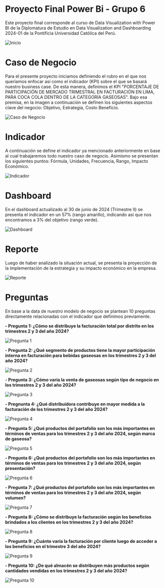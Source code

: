 # Proyecto Final Power Bi - Grupo 6
Este proyecto final corresponde al curso de Data Visualization with Power BI de la Diplomatura de Estudio en Data Visualization and Dashboarding 2024-01 de la Pontificia Universidad Católica del Perú.

![Inicio](https://github.com/user-attachments/assets/f55d0a50-30f6-4051-890a-ed9d2b188bca)


# Caso de Negocio
Para el presente proyecto iniciamos definiendo el rubro en el que nos queríamos enfocar así como el indicador (KPI) sobre el que se basará nuestro business case. 
De esta manera, definimos  el KPI "PORCENTAJE DE PARTICIPACIÓN DE MERCADO TRIMESTRAL EN FACTURACIÓN EN LIMA, PARA COCA COLA DENTRO DE LA CATEGORÍA GASEOSAS".
Bajo esa premisa, en la imagen a continuación se definen los siguientes aspectos clave del negocio: Objetivo, Estrategia, Costo Beneficio.

![Caso de Negocio](https://github.com/user-attachments/assets/fa702259-3b5b-4b30-b3ec-7876fb432f26)

# Indicador
A continuación se define el indicador ya mencionado anteriormente en base al cual trabajaremos todo nuestro caso de negocio.
Asimismo se presentan los siguientes puntos: Fórmula, Unidades, Frecuencia, Rango, Impacto Económico.

![Indicador](https://github.com/user-attachments/assets/3c237716-4d51-45a4-84c8-46249b9fc6f8)

# Dashboard
En el dashboard actualizado al 30 de junio de 2024 (Trimestre II) se presenta el indicador en un 57% (rango amarillo), indicando así que nos encontramos a 3% del objetivo (rango verde).

![Dashboard](https://github.com/user-attachments/assets/9a6dd33f-ded0-4838-ade3-7ff72f5f7a2e)

# Reporte
Luego de haber analizado la situación actual, se presenta la proyección de la implementación de la estrategia y su impacto económico en la empresa.

![Reporte](https://github.com/user-attachments/assets/bbd5438d-475e-40c3-bc25-6725cf481d0e)

# Preguntas
En base a la data de nuestro modelo de negocio se plantean 10 preguntas directamente relacionadas con el indicador que definimos previamente.

**- Pregunta 1: ¿Cómo se distribuye la facturación total por distrito en los trimestres 2 y 3 del año 2024?**

![Pregunta 1](https://github.com/user-attachments/assets/996d4f3e-320f-4b97-9e33-f2f3c0b7cebc)

**- Pregunta 2: ¿Qué segmento de productos tiene la mayor participación interna en facturación para bebidas gaseosas en los trimestres 2 y 3 del año 2024?**

![Pregunta 2](https://github.com/user-attachments/assets/f62a78a2-2928-42b0-a423-81450970e0c1)

**- Pregunta 3: ¿Cómo varía la venta de gaseosas según tipo de negocio en los trimestres 2 y 3 del año 2024?**

![Pregunta 3](https://github.com/user-attachments/assets/cc192030-b5e2-4dc0-bae7-b74a91c9232e)

**- Pregnunta 4: ¿Qué distribuidora contribuye en mayor medida a la facturación de los trimestres 2 y 3 del año 2024?**

![Pregunta 4](https://github.com/user-attachments/assets/2804423c-75b0-4e7f-830b-a51cba57475f)

**- Pregunta 5: ¿Qué productos del portafolio son los más importantes en términos de ventas para los trimestres  2 y 3 del año 2024, según marca de gaseosa?**

![Pregunta 5](https://github.com/user-attachments/assets/0a270f5d-fa5b-4d96-8bc2-c6c4415b213b)

**- Pregunta 6: ¿Qué productos del portafolio son los más importantes en términos de ventas para los trimestres  2 y 3 del año 2024, según presentación?**

![Pregunta 6](https://github.com/user-attachments/assets/c674e16d-ae2c-49dc-8f3b-577c3ada0cb9)

**- Pregunta 7: ¿Qué productos del portafolio son los más importantes en términos de ventas para los trimestres  2 y 3 del año 2024, según volumen?**

![Pregunta 7](https://github.com/user-attachments/assets/59a05252-e660-4042-9eef-0c806755a41a)

**- Pregunta 8: ¿Cómo se distribuye la facturación según los beneficios brindados a los clientes en los trimestres 2 y 3 del año 2024?**

![Pregunta 8](https://github.com/user-attachments/assets/dc107ec3-0176-4567-bf84-1a594e352df1)

**- Pregunta 9: ¿Cuánto varía la facturación por cliente luego de acceder a los beneficios en el trimestre 3 del año 2024?**

![Pregunta 9](https://github.com/user-attachments/assets/fd830ef1-7993-4420-adfc-961e034bfad5)

**- Pregunta 10: ¿De qué almacén se distribuyen más productos según cantidades vendidas en los trimestres 2 y 3 del año 2024?**

![Pregunta 10](https://github.com/user-attachments/assets/eca6b321-30a7-4a8a-9905-bfe03cdef871)



